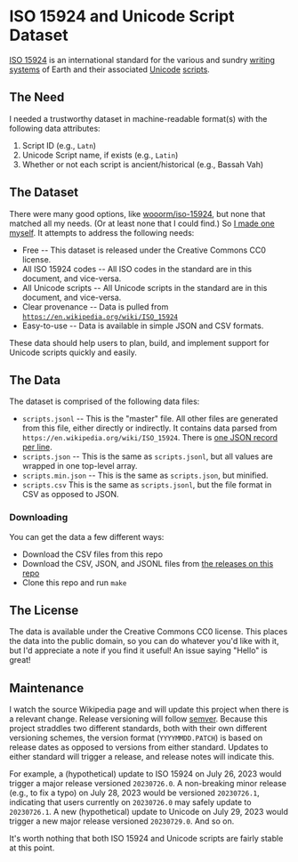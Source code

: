# ISO 15924 and Unicode Script Dataset

[ISO 15924](https://en.wikipedia.org/wiki/ISO_15924) is an international standard for the various and sundry [writing systems](https://en.wikipedia.org/wiki/Writing_system) of Earth and their associated [Unicode](https://en.wikipedia.org/wiki/Unicode) [scripts](https://en.wikipedia.org/wiki/Script_%28Unicode%29).

## The Need

I needed a trustworthy dataset in machine-readable format(s) with the following data attributes:

1. Script ID (e.g., `Latn`)
2. Unicode Script name, if exists (e.g., `Latin`)
3. Whether or not each script is ancient/historical (e.g., Bassah Vah)

## The Dataset

There were many good options, like [wooorm/iso-15924](https://github.com/wooorm/iso-15924), but none that matched all my needs. (Or at least none that I could find.) So [I made one myself](https://xkcd.com/927/). It attempts to address the following needs:

* Free -- This dataset is released under the Creative Commons CC0 license.
* All ISO 15924 codes -- All ISO codes in the standard are in this document, and vice-versa.
* All Unicode scripts -- All Unicode scripts in the standard are in this document, and vice-versa.
*  Clear provenance -- Data is pulled from [`https://en.wikipedia.org/wiki/ISO_15924`](https://en.wikipedia.org/wiki/ISO_15924)
* Easy-to-use -- Data is available in simple JSON and CSV formats.

These data should help users to plan, build, and implement support for Unicode scripts quickly and easily.

## The Data

The dataset is comprised of the following data files:

* `scripts.jsonl` -- This is the "master" file. All other files are generated from this file, either directly or indirectly. It contains data parsed from  `https://en.wikipedia.org/wiki/ISO_15924`. There is [one JSON record per line](https://jsonlines.org/).
* `scripts.json` -- This is the same as `scripts.jsonl`, but all values are wrapped in one top-level array.
* `scripts.min.json` -- This is the same as `scripts.json`, but minified.
* `scripts.csv` This is the same as `scripts.jsonl`, but the file format in CSV as opposed to JSON.

### Downloading

You can get the data a few different ways:

* Download the CSV files from this repo
* Download the CSV, JSON, and JSONL files from [the releases on this repo](https://github.com/sigpwned/names-by-country-dataset/releases)
* Clone this repo and run `make`

## The License

The data is available under the Creative Commons CC0 license. This places the data into the public domain, so you can do whatever you'd like with it, but I'd appreciate a note if you find it useful! An issue saying "Hello" is great!

## Maintenance

I watch the source Wikipedia page and will update this project when there is a relevant change. Release versioning will follow [semver](https://semver.org/). Because this project straddles two different standards, both with their own different versioning schemes, the version format (`YYYYMMDD.PATCH`) is based on release dates as opposed to versions from either standard. Updates to either standard will trigger a release, and release notes will indicate this.

For example, a (hypothetical) update to ISO 15924 on July 26, 2023 would trigger a major release versioned `20230726.0`. A non-breaking minor release (e.g., to fix a typo) on July 28, 2023 would be versioned `20230726.1`, indicating that users currently on `20230726.0` may safely update to `20230726.1`. A new (hypothetical) update to Unicode on July 29, 2023 would trigger a new major release versioned `20230729.0`. And so on.

It's worth nothing that both ISO 15924 and Unicode scripts are fairly stable at this point. 
